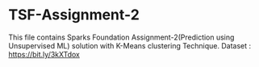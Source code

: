 # TSF-Assignment-2
This file contains Sparks Foundation Assignment-2(Prediction using Unsupervised ML) solution with K-Means clustering Technique.
Dataset : https://bit.ly/3kXTdox
